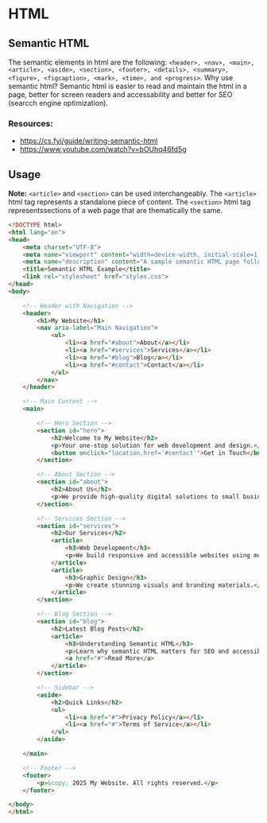 # HTML

## Semantic HTML
The semantic elements in html are the following:  `<header>, <nav>, <main>, <article>, <aside>, <section>, <footer>, <details>, <summary>, <figure>, <figcaption>, <mark>, <time>, and <progress>`. Why use semantic html? Semantic html is easier to read and maintain the html in a page, better for screen readers and accessability and better for SEO (searcch engine optimization).

### Resources: 
+ https://cs.fyi/guide/writing-semantic-html
+ https://www.youtube.com/watch?v=bOUhq46fd5g

## Usage
**Note:** `<article>` and `<section>` can be used interchangeably. The `<article>` html tag represents a standalone piece of content. The `<section>` html tag representssections of a web page that are thematically the same. 
```HTML
<!DOCTYPE html>
<html lang="en">
<head>
    <meta charset="UTF-8">
    <meta name="viewport" content="width=device-width, initial-scale=1.0">
    <meta name="description" content="A sample semantic HTML page following best practices for accessibility and SEO.">
    <title>Semantic HTML Example</title>
    <link rel="stylesheet" href="styles.css">
</head>
<body>

    <!-- Header with Navigation -->
    <header>
        <h1>My Website</h1>
        <nav aria-label="Main Navigation">
            <ul>
                <li><a href="#about">About</a></li>
                <li><a href="#services">Services</a></li>
                <li><a href="#blog">Blog</a></li>
                <li><a href="#contact">Contact</a></li>
            </ul>
        </nav>
    </header>

    <!-- Main Content -->
    <main>

        <!-- Hero Section -->
        <section id="hero">
            <h2>Welcome to My Website</h2>
            <p>Your one-stop solution for web development and design.</p>
            <button onclick="location.href='#contact'">Get in Touch</button>
        </section>

        <!-- About Section -->
        <section id="about">
            <h2>About Us</h2>
            <p>We provide high-quality digital solutions to small businesses.</p>
        </section>

        <!-- Services Section -->
        <section id="services">
            <h2>Our Services</h2>
            <article>
                <h3>Web Development</h3>
                <p>We build responsive and accessible websites using modern technologies.</p>
            </article>
            <article>
                <h3>Graphic Design</h3>
                <p>We create stunning visuals and branding materials.</p>
            </article>
        </section>

        <!-- Blog Section -->
        <section id="blog">
            <h2>Latest Blog Posts</h2>
            <article>
                <h3>Understanding Semantic HTML</h3>
                <p>Learn why semantic HTML matters for SEO and accessibility.</p>
                <a href="#">Read More</a>
            </article>
        </section>

        <!-- Sidebar -->
        <aside>
            <h2>Quick Links</h2>
            <ul>
                <li><a href="#">Privacy Policy</a></li>
                <li><a href="#">Terms of Service</a></li>
            </ul>
        </aside>

    </main>

    <!-- Footer -->
    <footer>
        <p>&copy; 2025 My Website. All rights reserved.</p>
    </footer>

</body>
</html>
```
